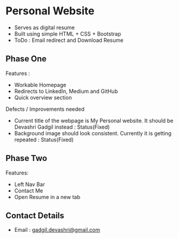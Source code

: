 # Personal Website 
* Serves as digital resume 
* Built using simple HTML + CSS + Bootstrap
* ToDo : Email redirect and Download Resume 

## Phase One 
Features :
* Workable Homepage
* Redirects to LinkedIn, Medium and GitHub
* Quick overview section

Defects / Improvements needed
* Current title of the webpage is My Personal website. It should be Devashri Gadgil instead : Status(Fixed)
* Background image should look consistent. Currently it is getting repeated : Status(Fixed)

## Phase Two
Features:
* Left Nav Bar
* Contact Me
* Open Resume in a new tab 
 

## Contact Details 
* Email : gadgil.devashri@gmail.com

